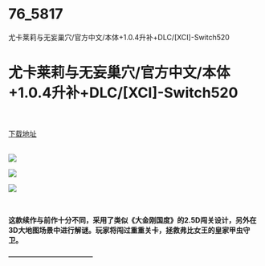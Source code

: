 # 76_5817
尤卡莱莉与无妄巢穴/官方中文/本体+1.0.4升补+DLC/[XCI]-Switch520
# 尤卡莱莉与无妄巢穴/官方中文/本体+1.0.4升补+DLC/[XCI]-Switch520
 <br/></br>
[下载地址](https://www.switch520.cc/article/5817 "下载地址")
<br/></br>

<p><img src="https://www.switch520.cc/muke_img/upload_art_editor_20210102-1_a6d5e958cd64c993ff4a631bf625e830.jpg"></p>
<p><img src="https://www.switch520.cc/muke_img/upload_art_editor_20210102-1_8085819db6c6e665e386392b6165d96e.jpg"></p>
<p><img src="https://www.switch520.cc/muke_img/upload_art_editor_20210102-1_0939ae3199d61c163366bbaaf7564c00.jpg"></p>
<p>&nbsp;</p>
<p><strong>这款续作与前作十分不同，采用了类似《大金刚国度》的2.5D闯关设计，另外在3D大地图场景中进行解谜。玩家将闯过重重关卡，拯救弗比女王的皇家甲虫守卫。</strong></p>
<p><strong>————————————</strong></p>
